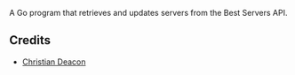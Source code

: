 A Go program that retrieves and updates servers from the Best Servers API.

## Credits
* [Christian Deacon](https://github.com/gamemann)